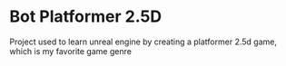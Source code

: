 # Bot Platformer 2.5D
Project used to learn unreal engine by creating a platformer 2.5d game, which is my favorite game genre
